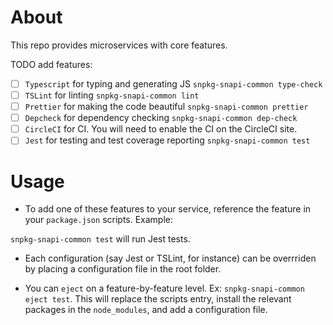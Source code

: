 # About

This repo provides microservices with core features.

TODO add features:

 - [ ] `Typescript` for typing and generating JS `snpkg-snapi-common type-check`
 - [ ] `TSLint` for linting `snpkg-snapi-common lint`
 - [ ] `Prettier` for making the code beautiful `snpkg-snapi-common prettier`
 - [ ] `Depcheck` for dependency checking `snpkg-snapi-common dep-check`
 - [ ] `CircleCI` for CI. You will need to enable the CI on the CircleCI site.
 - [ ] `Jest` for testing and test coverage reporting `snpkg-snapi-common test`

# Usage

- To add one of these features to your service, reference the feature in your `package.json` scripts. Example:

`snpkg-snapi-common test` will run Jest tests.

- Each configuration (say Jest or TSLint, for instance) can be overrriden by placing a configuration file in the root folder.

- You can `eject` on a feature-by-feature level. Ex: `snpkg-snapi-common eject test`. This will replace the scripts entry, install the relevant packages in the `node_modules`, and add a configuration file.

